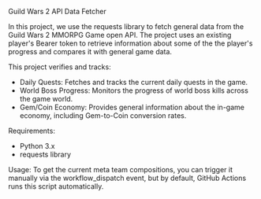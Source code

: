 Guild Wars 2 API Data Fetcher

In this project, we use the requests library to fetch general data from the Guild Wars 2 MMORPG Game open API. The project uses an existing player's Bearer token to retrieve information about some of the the player's progress and compares it with general game data.

This project verifies and tracks:
- Daily Quests: Fetches and tracks the current daily quests in the game.
- World Boss Progress: Monitors the progress of world boss kills across the game world.
- Gem/Coin Economy: Provides general information about the in-game economy, including Gem-to-Coin conversion rates.

Requirements:
- Python 3.x
- requests library

Usage: To get the current meta team compositions, you can trigger it manually via the workflow_dispatch event, but by default, GitHub Actions runs this script automatically.
